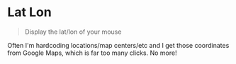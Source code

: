 # Lat Lon

> Display the lat/lon of your mouse

Often I'm hardcoding locations/map centers/etc and I get those coordinates from Google Maps, which is far too many clicks. No more!
